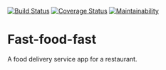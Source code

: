 [![Build Status](https://travis-ci.org/billkabanga/Fast-food-fast.svg?branch=API-feature)](https://travis-ci.org/billkabanga/Fast-food-fast)
[![Coverage Status](https://coveralls.io/repos/github/billkabanga/Fast-food-fast/badge.svg?branch=API-feature)](https://coveralls.io/github/billkabanga/Fast-food-fast?branch=API-feature)
[![Maintainability](https://api.codeclimate.com/v1/badges/177b99474b3084f12799/maintainability)](https://codeclimate.com/github/billkabanga/Fast-food-fast/maintainability)
# Fast-food-fast

A food delivery service app for a restaurant.
